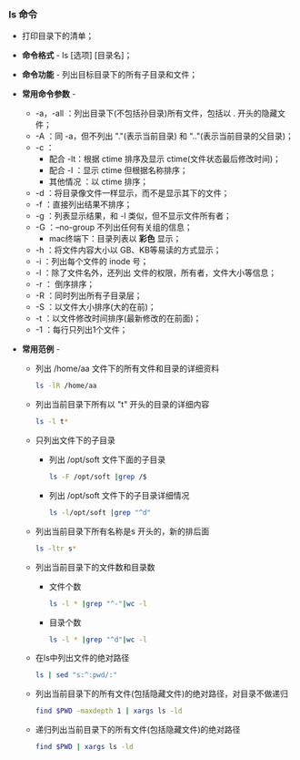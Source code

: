 ### ls 命令

- 打印目录下的清单；

- **命令格式** - ls [选项] [目录名]；

- **命令功能** - 列出目标目录下的所有子目录和文件；

- **常用命令参数** - 

  - -a，-all ：列出目录下(不包括孙目录)所有文件，包括以 . 开头的隐藏文件；
  - -A ：同 -a，但不列出 "."(表示当前目录) 和 ".."(表示当前目录的父目录)；
  - -c ：
    - 配合 -lt：根据 ctime 排序及显示 ctime(文件状态最后修改时间)；
    - 配合 -l ：显示 ctime 但根据名称排序；
    - 其他情况 ：以 ctime 排序；
  - -d ：将目录像文件一样显示，而不是显示其下的文件；
  - -f ：直接列出结果不排序；
  - -g ：列表显示结果，和 -l 类似，但不显示文件所有者；
  - -G ：–no-group 不列出任何有关组的信息；
    - mac终端下：目录列表以 **彩色** 显示；
  - -h ：将文件内容大小以 GB、KB等易读的方式显示；
  - -i ：列出每个文件的 inode 号；
  - -l ：除了文件名外，还列出 文件的权限，所有者，文件大小等信息；
  - -r ： 倒序排序；
  - -R ：同时列出所有子目录层；
  - -S ：以文件大小排序(大的在前)；
  - -t ：以文件修改时间排序(最新修改的在前面)；
  - -1 ：每行只列出1个文件；

- **常用范例** - 

  - 列出 /home/aa 文件下的所有文件和目录的详细资料

    ```bash
    ls -lR /home/aa
    ```

  - 列出当前目录下所有以 "t" 开头的目录的详细内容

    ```bash
    ls -l t*
    ```

  - 只列出文件下的子目录

    - 列出 /opt/soft 文件下面的子目录

      ```bash
      ls -F /opt/soft |grep /$
      ```

    - 列出 /opt/soft 文件下的子目录详细情况

      ```bash
      ls -l/opt/soft |grep "^d"
      ```

  - 列出当前目录下所有名称是s 开头的，新的排后面

    ```bash
    ls -ltr s*
    ```

  - 列出当前目录下的文件数和目录数

    - 文件个数

      ```bash
      ls -l * |grep "^-"|wc -l
      ```

    - 目录个数

      ```bash
      ls -l * |grep "^d"|wc -l
      ```

  - 在ls中列出文件的绝对路径

    ```bash
    ls | sed "s:^:pwd/:"
    ```

  - 列出当前目录下的所有文件(包括隐藏文件)的绝对路径，对目录不做递归

    ```bash
    find $PWD -maxdepth 1 | xargs ls -ld
    ```

  - 递归列出当前目录下的所有文件(包括隐藏文件)的绝对路径

    ```bash
    find $PWD | xargs ls -ld
    ```